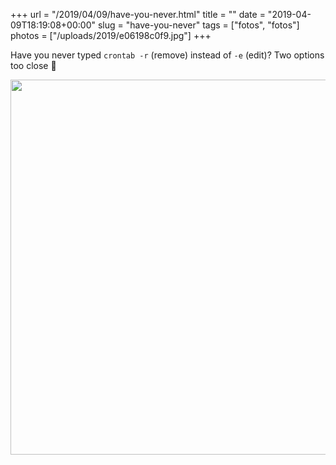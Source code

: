 +++
url = "/2019/04/09/have-you-never.html"
title = ""
date = "2019-04-09T18:19:08+00:00"
slug = "have-you-never"
tags = ["fotos", "fotos"]
photos = ["/uploads/2019/e06198c0f9.jpg"]
+++

Have you never typed `crontab -r` (remove) instead of `-e` (edit)? Two options too close 😬

<img src="/uploads/2019/e06198c0f9.jpg" width="600" height="600" alt="" />
